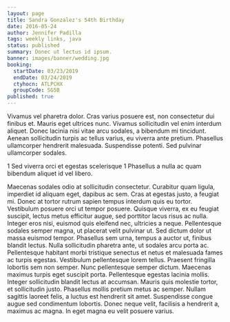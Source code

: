 ```yaml
---
layout: page
title: Sandra Gonzalez's 54th Birthday
date: 2016-05-24
author: Jennifer Padilla
tags: weekly links, java
status: published
summary: Donec ut lectus id ipsum.
banner: images/banner/wedding.jpg
booking:
  startDate: 03/23/2019
  endDate: 03/24/2019
  ctyhocn: ATLPCHX
  groupCode: SG5B
published: true
---
```

Vivamus vel pharetra dolor. Cras varius posuere est, non consectetur dui finibus et. Mauris eget ultrices nunc. Vivamus sollicitudin vel enim interdum aliquet. Donec lacinia nisi vitae arcu sodales, a bibendum mi tincidunt. Aenean sollicitudin turpis ac tellus varius, eu viverra ante pretium. Phasellus ullamcorper hendrerit malesuada. Suspendisse potenti. Sed pulvinar ullamcorper sodales.

1 Sed viverra orci et egestas scelerisque
1 Phasellus a nulla ac quam bibendum aliquet id vel libero.

Maecenas sodales odio at sollicitudin consectetur. Curabitur quam ligula, imperdiet id aliquam eget, dapibus ac sem. Cras at egestas justo, a feugiat mi. Donec at tortor rutrum sapien tempus interdum quis eu tortor. Vestibulum posuere orci ut tempor posuere. Quisque viverra, ex eu feugiat suscipit, lectus metus efficitur augue, sed porttitor lacus risus ac nulla. Integer eros nisi, euismod quis eleifend nec, ultricies a neque. Pellentesque sodales semper magna, ut placerat velit pulvinar ut. Sed dictum dolor ut massa euismod tempor. Phasellus sem urna, tempus a auctor ut, finibus blandit lectus. Nulla sollicitudin pharetra ante, ut sodales arcu porta ac. Pellentesque habitant morbi tristique senectus et netus et malesuada fames ac turpis egestas. Vestibulum pellentesque lorem tellus. Praesent fringilla lobortis sem non semper. Nunc pellentesque semper dictum.
Maecenas maximus turpis eget suscipit porta. Pellentesque egestas lacinia mollis. Integer sollicitudin blandit lectus at accumsan. Mauris quis molestie tortor, et sollicitudin justo. Phasellus mollis pretium metus ac semper. Nullam sagittis laoreet felis, a luctus est hendrerit sit amet. Suspendisse congue augue sed condimentum lobortis. Donec neque velit, facilisis a hendrerit a, maximus ac magna. In eget magna eu velit posuere varius.
